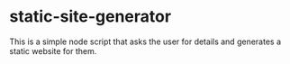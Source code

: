 # static-site-generator
This is a simple node script that asks the user for details and generates a static website for them.
